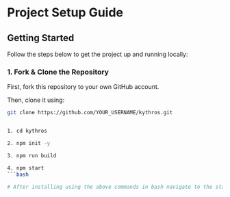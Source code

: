 # Project Setup Guide

## Getting Started

Follow the steps below to get the project up and running locally:

### 1. Fork & Clone the Repository

First, fork this repository to your own GitHub account.

Then, clone it using:

```bash
git clone https://github.com/YOUR_USERNAME/kythros.git


1. cd kythros

2. npm init -y

3. npm run build

4. npm start
```bash

# After installing using the above commands in bash navigate to the start.bat file and replace the "E\1" with your own file path and now you can run it with opening the bat file 
